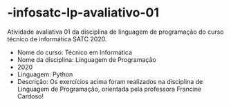 # -infosatc-lp-avaliativo-01
Atividade avaliativa 01 da disciplina de linguagem de programação do curso técnico de informática SATC 2020.
- Nome do curso: Técnico em Informática
- Nome da disciplina: Linguagem de Programação
-  2020
- Linguagem: Python
- Descrição: Os exercícios acima foram realizados na disciplina de Linguagem de Programação, orientada pela professora Francine Cardoso!
